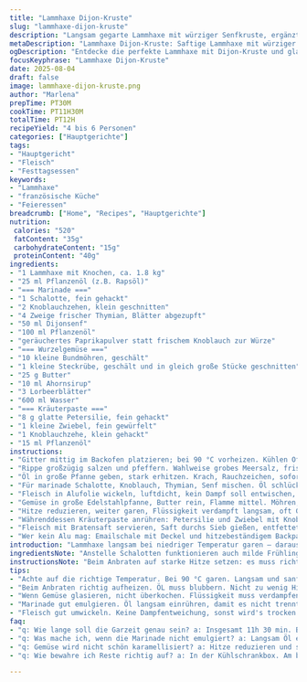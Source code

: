 ```yaml
---
title: "Lammhaxe Dijon-Kruste"
slug: "lammhaxe-dijon-kruste"
description: "Langsam gegarte Lammhaxe mit würziger Senfkruste, ergänzt durch glasiertes Wurzelgemüse mit Ahornsirup. Die Marinade emulgiert durch sorgfältiges Einrühren des Öls, das Fleisch wird bei niedriger Temperatur geschmort für tiefen Geschmack und zarte Fasern. Statt typischem Sellerie-Rüben-Einsatz gibt es Steckrübe als rustikale Alternative und geräuchertes Paprikapulver für eine rauchige Note. Gemüse glasieren, nicht kochen, damit die Süße intakt bleibt. Zum Abschluss frische Kräuterpaste für frische und würzige Akzente. Ein Gericht, das Geduld aber kaum Aufmerksamkeit beim Garen verlangt. "
metaDescription: "Lammhaxe Dijon-Kruste: Saftige Lammhaxe mit würziger Senfkruste, ideal für geduldige Köche."
ogDescription: "Entdecke die perfekte Lammhaxe mit Dijon-Kruste und glasiertem Wurzelgemüse, eine wahre Delikatesse für besondere Anlässe."
focusKeyphrase: "Lammhaxe Dijon-Kruste"
date: 2025-08-04
draft: false
image: lammhaxe-dijon-kruste.png
author: "Marlena"
prepTime: PT30M
cookTime: PT11H30M
totalTime: PT12H
recipeYield: "4 bis 6 Personen"
categories: ["Hauptgerichte"]
tags:
- "Hauptgericht"
- "Fleisch"
- "Festtagsessen"
keywords:
- "Lammhaxe"
- "französische Küche"
- "Feieressen"
breadcrumb: ["Home", "Recipes", "Hauptgerichte"]
nutrition: 
 calories: "520"
 fatContent: "35g"
 carbohydrateContent: "15g"
 proteinContent: "40g"
ingredients:
- "1 Lammhaxe mit Knochen, ca. 1.8 kg"
- "25 ml Pflanzenöl (z.B. Rapsöl)"
- "=== Marinade ==="
- "1 Schalotte, fein gehackt"
- "2 Knoblauchzehen, klein geschnitten"
- "4 Zweige frischer Thymian, Blätter abgezupft"
- "50 ml Dijonsenf"
- "100 ml Pflanzenöl"
- "geräuchertes Paprikapulver statt frischem Knoblauch zur Würze"
- "=== Wurzelgemüse ==="
- "10 kleine Bundmöhren, geschält"
- "1 kleine Steckrübe, geschält und in gleich große Stücke geschnitten"
- "25 g Butter"
- "10 ml Ahornsirup"
- "3 Lorbeerblätter"
- "600 ml Wasser"
- "=== Kräuterpaste ==="
- "8 g glatte Petersilie, fein gehackt"
- "1 kleine Zwiebel, fein gewürfelt"
- "1 Knoblauchzehe, klein gehackt"
- "15 ml Pflanzenöl"
instructions:
- "Gitter mittig im Backofen platzieren; bei 90 °C vorheizen. Kühlen Ofen brauchen, um langsam zu garen, sanft, langsam. Schwerkraft und Zeit wandeln Fleischfasern. Nicht hetzen."
- "Rippe großzügig salzen und pfeffern. Wahlweise grobes Meersalz, frisch gemahlener Pfeffer, roh fühlt sich trocken an."
- "Öl in große Pfanne geben, stark erhitzen. Krach, Rauchzeichen, sofort das Fleisch anbraten, bis es überall dunkel goldbraun, fast fast schwarz wird, unbedingt wenden, jede Seite grillen, außen eine Kruste bilden. Fleisch vorher abtupfen, sonst spritzt das Öl und stört nächster Schritt."
- "Für marinade Schalotte, Knoblauch, Thymian, Senf mischen. Öl schlückchenweise rein, mit Schneebesen rühren, emulsifizieren – sahnige, dickflüssige Konsistenz, nicht zu dünn. Hälfte Marinade kalt stellen, für später. Rest großzügig auf Lamm verstreichen, fast wie eine Paste."
- "Fleisch in Alufolie wickeln, luftdicht, kein Dampf soll entwischen, im Ofen auf Backblech 11h 30 min garen. Temperatur langsam, Fleisch schrumpft, Aroma entwickelt sich. Wichtig: nicht öffnen, sonst fällt Hitze raus, Garzeit verlängert sich stark. Am Ende Folie entfernen und kurz offen lassen, Flüssigkeit wird reduziert, Oberfläche trocknet leicht ab, Fleisch kühlt minimal ab und stabilisiert sich."
- "Gemüse in große Edelstahlpfanne, Butter rein, Flamme mittel. Möhren, Steckrübe, Paprikapulver zum Duft, Ahornsirup vorsichtig zugeben, Lorbeerblätter rein. Salzen, pfeffern. Wasser nur so viel, dass Gemüse gerade bedeckt ist. Aufkochen, laut hörbares Knistern, kleine Bläschen. Nicht umrühren sofort, sonst zerfallen Möhren."
- "Hitze reduzieren, weiter garen, Flüssigkeit verdampft langsam, oft Gemüse wenden, damit Zuckerschicht karamellisiert, glänzend wird, wie lackiert, Frostschutz für kalte Wintertage auf Teller. Würzung mit Salz und Pfeffer anpassen."
- "Währenddessen Kräuterpaste anrühren: Petersilie und Zwiebel mit Knoblauch mischen. Öl zugeben, glatt rühren, nicht zu flüssig. Kleine Schale in den Kühlschrank stellen, frisch am Tisch."
- "Fleisch mit Bratensaft servieren, Saft durchs Sieb gießen, entfettet. Dabei riecht es deutlich nach Thymian, Senf und Rauchpaprika, einladend und tief. Gemüse mit Kräuterpaste bestreichen, kurz darauf heiß servieren. Geduld zeigt sich im Geschmack. "
- "Wer kein Alu mag: Emailschale mit Deckel und hitzebeständigem Backpapier ersetzen, garzeit etwas verlängern. Bei dünneren Stücken Temperatur noch weiter senken, sonst zu trocken. Immer Probe mit Gefühlsprobe am Fleisch – Fleischtasche gibt der Finger: weich, aber noch fest."
introduction: "Lammhaxe langsam bei niedriger Temperatur garen – daraus lernt man Geduld und Vertrauen. Anstelle Sellerie-Rübe passt auch Steckrübe hervorragend, gibt rustikalen Biss und erdige Süße, besonders wenn mit Ahornsirup glasiert. Ich mische gerne rauchiges Paprikapulver unter die Marinade, gibt Tiefe ohne Knoblauchlast. Die langsame Garzeit macht das Fleisch butterweich, die Senfkruste bleibt aromatisch. Gemüse sollte vorsichtig karamellisieren, nicht verkochen. Kräuterpaste zum Schluss bringt Frische rein. Ein Gericht, das Zeit braucht, aber in der Umsetzung entspannt. "
ingredientsNote: "Anstelle Schalotten funktionieren auch milde Frühlingszwiebeln, fein gehackt. Thymian ruhig frisch nehmen, getrockneter würde zu intensiv, kann bitter werden. Für Öl eignet sich geschmacksneutrales Rapsöl, Olivenöl wird schnell bitter bei Hitze. Paprika halal oder geräuchert, je nach Geschmack. Stecktübe gibt eine Alternative zum Sellerie: robuster Geschmack, weniger wässrig, hält beim Glacieren besser. Beim Ahornsirup lieber reinen nehmen, Preisunterschied zahlt sich aus. Für die Kräuterpaste geht auch Koriander statt Petersilie, wenn gewünscht. Frische Kräuter unbedingt am Ende zugeben, sonst verliert sich Aroma. "
instructionsNote: "Beim Anbraten auf starke Hitze setzen: es muss richtig blubbern und zischen. Zu wenig Hitze gibt nur graues Anbraten ohne Geschmack. Beim Emulgieren der Marinade langsam Öl einrühren, sonst trennt sich die Sauce und bleibt dünnflüssig. Alufolie dick wickeln, keine Luftblasen. Temperatur niedrig, niemals über 100 °C, sonst wird das Fleisch trocken. Je nach Ofen kann kleine Abweichung normal sein. Gemüse braucht Geduld: Flüssigkeit darf erst starten zu köcheln, bevor alles Glasieren beginnt, langsam rühren, damit es nicht anhängt. Kräuterpaste nicht zu ölig machen, sonst wirkt sie schwer. Bratensaft abschmecken, eventuell mit wenig Zitronensaft oder Weißwein verfeinern. Fleischprobe mit Spieß: Widerstand weich aber federnd, wenn leicht nachgibt. "
tips:
- "Achte auf die richtige Temperatur. Bei 90 °C garen. Langsam und sanft, damit das Fleisch zart wird. Zeit ist der Schlüssel. "
- "Beim Anbraten richtig aufheizen. ÖL muss blubbern. Nicht zu wenig Hitze. Geschmack kommt durch schönes Anbraten. "
- "Wenn Gemüse glasieren, nicht überkochen. Flüssigkeit muss verdampfen. Möhren karamellisieren wunderbar.  Geschmack ist süßlich und knackig."
- "Marinade gut emulgieren. Öl langsam einrühren, damit es nicht trennt. So bleibt die Konsistenz dickflüssig. Perfekt für die Kruste."
- "Fleisch gut umwickeln. Keine Dampfentweichung, sonst wird's trocken. Alufolie oder Emaille funktioniert ebenfalls. "
faq:
- "q: Wie lange soll die Garzeit genau sein? a: Insgesamt 11h 30 min. Bei niedriger Temperatur kann man nichts falsch machen. "
- "q: Was mache ich, wenn die Marinade nicht emulgiert? a: Langsam Öl einrühren, mit einem Schneebesen arbeiten. Mehr Geduld."
- "q: Gemüse wird nicht schön karamellisiert? a: Hitze reduzieren und später immer wieder wenden. Langsam steigern, Geduld."
- "q: Wie bewahre ich Reste richtig auf? a: In der Kühlschrankbox. Am besten im eigenen Saft. Einfrieren geht auch. "

---
```

